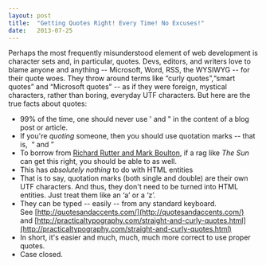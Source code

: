 ```yaml
---
layout: post
title:  "Getting Quotes Right! Every Time! No Excuses!"
date:   2013-07-25
---
```


Perhaps the most frequently misunderstood element of web development is character sets and, in particular, quotes. Devs, editors, and writers love to blame anyone and anything -- Microsoft, Word, RSS, the WYSIWYG -- for their quote woes. They throw around terms like “curly quotes”,“smart quotes” and “Microsoft quotes” -- as if they were foreign, mystical characters, rather than boring, everyday UTF characters. But here are the true facts about quotes:

- 99% of the time, one should never use ' and " in the content of a blog post or article.
- If you're *quoting* someone, then you should use quotation marks -- that is,  “ and ”
- To borrow from [Richard Rutter and Mark Boulton](http://webtypography.net/sxsw2007/), if a rag like *The Sun* can get this right, you should be able to as well.
- This has *absolutely nothing* to do with HTML entities
- That is to say, quotation marks (both single and double) are their own UTF characters. And thus, they don't need to be turned into HTML entities. Just treat them like an ‘a’ or a ‘z’.
- They can be typed -- easily -- from any standard keyboard. See [http://quotesandaccents.com/](http://quotesandaccents.com/) and [http://practicaltypography.com/straight-and-curly-quotes.html](http://practicaltypography.com/straight-and-curly-quotes.html)
- In short, it's easier and much, much, much more correct to use proper quotes.
- Case closed.